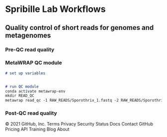 # Spribille Lab Workflows

## Quality control of short reads for genomes and metagenomes

### Pre-QC read quality

### MetaWRAP QC module

```markdown
# set up variables


# run QC module
conda activate metawrap-env
mkdir READ_QC
metawrap read_qc -1 RAW_READS/Sporothrix_1.fastq -2 RAW_READS/Sporothrix_2.fastq -t 24 -o READ_QC/Sporothrix
```

### Post-QC read quality
© 2021 GitHub, Inc.
Terms
Privacy
Security
Status
Docs
Contact GitHub
Pricing
API
Training
Blog
About

